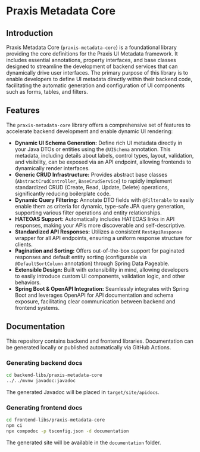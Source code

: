 # Praxis Metadata Core

## Introduction

Praxis Metadata Core (`praxis-metadata-core`) is a foundational library providing the core definitions for the Praxis UI Metadata framework. It includes essential annotations, property interfaces, and base classes designed to streamline the development of backend services that can dynamically drive user interfaces. The primary purpose of this library is to enable developers to define UI metadata directly within their backend code, facilitating the automatic generation and configuration of UI components such as forms, tables, and filters.

## Features

The `praxis-metadata-core` library offers a comprehensive set of features to accelerate backend development and enable dynamic UI rendering:

*   **Dynamic UI Schema Generation:** Define rich UI metadata directly in your Java DTOs or entities using the `@UISchema` annotation. This metadata, including details about labels, control types, layout, validation, and visibility, can be exposed via an API endpoint, allowing frontends to dynamically render interfaces.
*   **Generic CRUD Infrastructure:** Provides abstract base classes (`AbstractCrudController`, `BaseCrudService`) to rapidly implement standardized CRUD (Create, Read, Update, Delete) operations, significantly reducing boilerplate code.
*   **Dynamic Query Filtering:** Annotate DTO fields with `@Filterable` to easily enable them as criteria for dynamic, type-safe JPA query generation, supporting various filter operations and entity relationships.
*   **HATEOAS Support:** Automatically includes HATEOAS links in API responses, making your APIs more discoverable and self-descriptive.
*   **Standardized API Responses:** Utilizes a consistent `RestApiResponse` wrapper for all API endpoints, ensuring a uniform response structure for clients.
*   **Pagination and Sorting:** Offers out-of-the-box support for paginated responses and default entity sorting (configurable via `@DefaultSortColumn` annotation) through Spring Data Pageable.
*   **Extensible Design:** Built with extensibility in mind, allowing developers to easily introduce custom UI components, validation logic, and other behaviors.
*   **Spring Boot & OpenAPI Integration:** Seamlessly integrates with Spring Boot and leverages OpenAPI for API documentation and schema exposure, facilitating clear communication between backend and frontend systems.

## Documentation

This repository contains backend and frontend libraries. Documentation can be generated locally or published automatically via GitHub Actions.

### Generating backend docs

```bash
cd backend-libs/praxis-metadata-core
../../mvnw javadoc:javadoc
```

The generated Javadoc will be placed in `target/site/apidocs`.

### Generating frontend docs

```bash
cd frontend-libs/praxis-metadata-core
npm ci
npx compodoc -p tsconfig.json -d documentation
```

The generated site will be available in the `documentation` folder.
